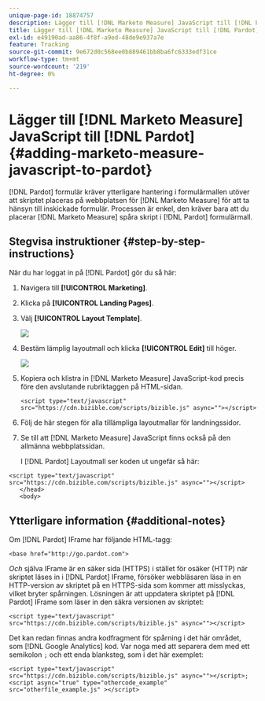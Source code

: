 ```yaml
---
unique-page-id: 18874757
description: Lägger till [!DNL Marketo Measure] JavaScript till [!DNL Pardot] - [!DNL Marketo Measure]
title: Lägger till [!DNL Marketo Measure] JavaScript till [!DNL Pardot]
exl-id: e49190ad-aa86-4f8f-a9ed-48de9e937a7e
feature: Tracking
source-git-commit: 9e672d0c568ee0b889461bb8ba6fc6333edf31ce
workflow-type: tm+mt
source-wordcount: '219'
ht-degree: 0%

---
```


# Lägger till [!DNL Marketo Measure] JavaScript till [!DNL Pardot] {#adding-marketo-measure-javascript-to-pardot}

[!DNL Pardot] formulär kräver ytterligare hantering i formulärmallen utöver att skriptet placeras på webbplatsen för [!DNL Marketo Measure] för att ta hänsyn till inskickade formulär. Processen är enkel, den kräver bara att du placerar [!DNL Marketo Measure] spåra skript i [!DNL Pardot] formulärmall.

## Stegvisa instruktioner {#step-by-step-instructions}

När du har loggat in på [!DNL Pardot] gör du så här:

1. Navigera till **[!UICONTROL Marketing]**.

1. Klicka på **[!UICONTROL Landing Pages]**.

1. Välj **[!UICONTROL Layout Template]**.

   ![](assets/1-3.png)

1. Bestäm lämplig layoutmall och klicka **[!UICONTROL Edit]** till höger.

   ![](assets/2-1.png)

1. Kopiera och klistra in [!DNL Marketo Measure] JavaScript-kod precis före den avslutande rubriktaggen på HTML-sidan.

   `<script type="text/javascript" src="https://cdn.bizible.com/scripts/bizible.js" async=""></script>`

1. Följ de här stegen för alla tillämpliga layoutmallar för landningssidor.

1. Se till att [!DNL Marketo Measure] JavaScript finns också på den allmänna webbplatssidan.

   I [!DNL Pardot] Layoutmall ser koden ut ungefär så här:

```text
<script type="text/javascript" src="https://cdn.bizible.com/scripts/bizible.js" async=""></script>
   </head>
   <body>
```

## Ytterligare information {#additional-notes}

Om [!DNL Pardot] IFrame har följande HTML-tagg:

`<base href="http://go.pardot.com">`

_Och_ själva IFrame är en säker sida (HTTPS) i stället för osäker (HTTP) när skriptet läses in i [!DNL Pardot] IFrame, försöker webbläsaren läsa in en HTTP-version av skriptet på en HTTPS-sida som kommer att misslyckas, vilket bryter spårningen. Lösningen är att uppdatera skriptet på [!DNL Pardot] IFrame som läser in den säkra versionen av skriptet:

`<script type="text/javascript" src="https://cdn.bizible.com/scripts/bizible.js" async=""></script>`

Det kan redan finnas andra kodfragment för spårning i det här området, som [!DNL Google Analytics] kod. Var noga med att separera dem med ett semikolon `;` och ett enda blanksteg, som i det här exemplet:

`<script type="text/javascript" src="https://cdn.bizible.com/scripts/bizible.js" async=""></script>; <script async="true" type="othercode_example" src="otherfile_example.js" ></script>`
